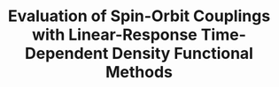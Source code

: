 ---
title: "Evaluation of Spin-Orbit Couplings with Linear-Response Time-Dependent Density Functional Methods"
collection: publications
permalink:
venue: 'Journal of Chemical Theory and Computation'
paperurl: ''
link: 'https://doi.org/10.1021/acs.jctc.6b00915'
citation: 'Gao, Xing, Shuming Bai, Daniele Fazzi, Thomas Niehaus, Mario Barbatti, and Walter Thiel. "Evaluation of Spin-Orbit Couplings with Linear-Response Time-Dependent Density Functional Methods." <i>Journal of Chemical Theory and Computation</i> 13, no. 2 (2017): 515-524.'
---